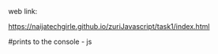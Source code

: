 web link:

https://naijatechgirle.github.io/zuriJavascript/task1/index.html

#prints to the console - js
